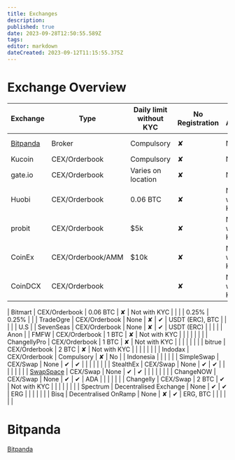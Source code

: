 ```yaml
---
title: Exchanges
description: 
published: true
date: 2023-09-28T12:50:55.589Z
tags: 
editor: markdown
dateCreated: 2023-09-12T11:15:55.375Z
---
```


# Exchange Overview

| Exchange | Type | Daily limit without KYC | No Registration | US-Access | Inflow tokens | On-Ramp | Off-Ramp | Maker Fee | Taker Fee | Based |
|---|---|---|---|---|---|---|---|---|---|---|
| [Bitpanda](#bitpanda) | Broker | Compulsory | ✘ | No |  | 40+ Countries | 40+ Countries | 0.10% | 0.15% | Austria |
| Kucoin | CEX/Orderbook | Compulsory | ✘ | No |  |  |  | 0.10% | 0.10% |  |
| gate.io | CEX/Orderbook | Varies on location | ✘ | No |  |  |  | 0.20% | 0.20% |  |
| Huobi | CEX/Orderbook | 0.06 BTC | ✘ | Not with KYC |  |  |  | 0.20% | 0.20% |  |
| probit | CEX/Orderbook | $5k | ✘ | Not with KYC |  |  |  | 0.20% | 0.20% |  |
| CoinEx | CEX/Orderbook/AMM | $10k | ✘ | Not with KYC | XLM |  |  | 0.20% | 0.20% |  |
| CoinDCX | CEX/Orderbook |  | ✘ | Not with KYC |  |  |  |  |  | India |

| Bitmart | CEX/Orderbook | 0.06 BTC | ✘ | Not with KYC |  |  |  | 0.25% | 0.25% |  |
| TradeOgre | CEX/Orderbook | None | ✘ | ✔ | USDT (ERC), BTC |  |  |  |  | U.S |
| SevenSeas | CEX/Orderbook | None | ✘ | ✔ | USDT (ERC) |  |  |  |  | Anon |
| FMFW | CEX/Orderbook | 1 BTC | ✘ | Not with KYC |  |  |  |  |  |  |
| ChangellyPro | CEX/Orderbook | 1 BTC | ✘ | Not with KYC |  |  |  |  |  |  |
| bitrue | CEX/Orderbook | 2 BTC | ✘ | Not with KYC |  |  |  |  |  |  |
| Indodax | CEX/Orderbook | Compulsory | ✘ | No |  | Indonesia |  |  |  |  |
| SimpleSwap | CEX/Swap | None | ✔ | ✔ |  |  |  |  |  |  |
| StealthEx | CEX/Swap | None | ✔ | ✔ |  |  |  |  |  |  |
| [SwapSpace](http://swapspace.co) | CEX/Swap | None | ✔ | ✔ |  |  |  |  |  |  |
| ChangeNOW | CEX/Swap | None | ✔ | ✔ | ADA |  |  |  |  |  |
| Changelly | CEX/Swap | 2 BTC | ✔ | Not with KYC |  |  |  |  |  |  |
| Spectrum | Decentralised Exchange | None | ✔ | ✔ | ERG |  |  |  |  |  |
| Bisq | Decentralised OnRamp | None | ✘ | ✔ | ERG, BTC |  |  |  |  |  |


# Bitpanda

[Bitpanda](https://www.bitpanda.com/en/prices/ergo-erg)